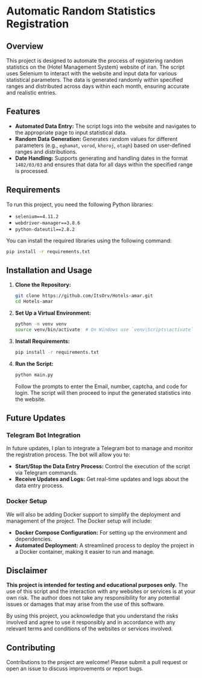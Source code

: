 # Automatic Random Statistics Registration

## Overview

This project is designed to automate the process of registering random statistics on the (Hotel Management System) website of iran. The script uses Selenium to interact with the website and input data for various statistical parameters. The data is generated randomly within specified ranges and distributed across days within each month, ensuring accurate and realistic entries.

## Features

- **Automated Data Entry:** The script logs into the website and navigates to the appropriate page to input statistical data.
- **Random Data Generation:** Generates random values for different parameters (e.g., `eghamat`, `vorod`, `khoroj`, `otagh`) based on user-defined ranges and distributions.
- **Date Handling:** Supports generating and handling dates in the format `1402/03/03` and ensures that data for all days within the specified range is processed.

## Requirements

To run this project, you need the following Python libraries:

- `selenium==4.11.2`
- `webdriver-manager==3.8.6`
- `python-dateutil==2.8.2`

You can install the required libraries using the following command:

```bash
pip install -r requirements.txt
```

## Installation and Usage

1. **Clone the Repository:**

   ```bash
   git clone https://github.com/ItsOrv/Hotels-amar.git
   cd Hotels-amar
   ```

2. **Set Up a Virtual Environment:**

   ```bash
   python -m venv venv
   source venv/bin/activate  # On Windows use `venv\Scripts\activate`
   ```

3. **Install Requirements:**

   ```bash
   pip install -r requirements.txt
   ```

4. **Run the Script:**

   ```bash
   python main.py
   ```

   Follow the prompts to enter the Email, number, captcha, and code for login. The script will then proceed to input the generated statistics into the website.

## Future Updates

### Telegram Bot Integration

In future updates, I plan to integrate a Telegram bot to manage and monitor the registration process. The bot will allow you to:

- **Start/Stop the Data Entry Process:** Control the execution of the script via Telegram commands.
- **Receive Updates and Logs:** Get real-time updates and logs about the data entry process.

### Docker Setup

We will also be adding Docker support to simplify the deployment and management of the project. The Docker setup will include:

- **Docker Compose Configuration:** For setting up the environment and dependencies.
- **Automated Deployment:** A streamlined process to deploy the project in a Docker container, making it easier to run and manage.

## Disclaimer

**This project is intended for testing and educational purposes only.** The use of this script and the interaction with any websites or services is at your own risk. The author does not take any responsibility for any potential issues or damages that may arise from the use of this software. 

By using this project, you acknowledge that you understand the risks involved and agree to use it responsibly and in accordance with any relevant terms and conditions of the websites or services involved.

## Contributing

Contributions to the project are welcome! Please submit a pull request or open an issue to discuss improvements or report bugs.
